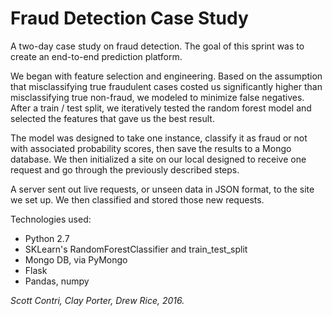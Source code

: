 # Fraud Detection Case Study

A two-day case study on fraud detection. The goal of this sprint was to create an end-to-end prediction platform.

We began with feature selection and engineering. Based on the assumption that misclassifying true fraudulent cases costed us significantly higher than misclassifying true non-fraud, we modeled to minimize false negatives. After a train / test split, we iteratively tested the random forest model and selected the features that gave us the best result.

The model was designed to take one instance, classify it as fraud or not with associated probability scores, then save the results to a Mongo database. We then initialized a site on our local designed to receive one request and go through the previously described steps.

A server sent out live requests, or unseen data in JSON format, to the site we set up. We then classified and stored those new requests.

Technologies used:

- Python 2.7
- SKLearn's RandomForestClassifier and train_test_split
- Mongo DB, via PyMongo
- Flask
- Pandas, numpy



*Scott Contri, Clay Porter, Drew Rice, 2016.*
